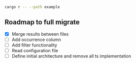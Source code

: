 ```sh
cargo r -- --path example
```

## Roadmap to full migrate

- [x] Merge results between files
- [ ] Add occurrence column
- [ ] Add filter functionality
- [ ] Read configuration file
- [ ] Define initial architecture and remove all ts implementation

